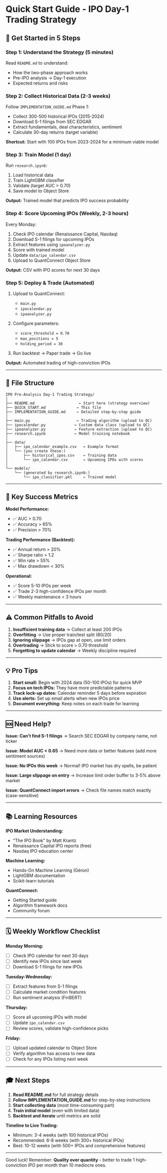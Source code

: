 # Quick Start Guide - IPO Day-1 Trading Strategy

## 🚀 Get Started in 5 Steps

### Step 1: Understand the Strategy (5 minutes)

Read `README.md` to understand:
- How the two-phase approach works
- Pre-IPO analysis → Day-1 execution
- Expected returns and risks

### Step 2: Collect Historical Data (2-3 weeks)

Follow `IMPLEMENTATION_GUIDE.md` Phase 1:
- Collect 300-500 historical IPOs (2015-2024)
- Download S-1 filings from SEC EDGAR
- Extract fundamentals, deal characteristics, sentiment
- Calculate 30-day returns (target variable)

**Shortcut:** Start with 100 IPOs from 2023-2024 for a minimum viable model

### Step 3: Train Model (1 day)

Run `research.ipynb`:
1. Load historical data
2. Train LightGBM classifier
3. Validate (target AUC > 0.70)
4. Save model to Object Store

**Output:** Trained model that predicts IPO success probability

### Step 4: Score Upcoming IPOs (Weekly, 2-3 hours)

Every Monday:
1. Check IPO calendar (Renaissance Capital, Nasdaq)
2. Download S-1 filings for upcoming IPOs
3. Extract features using `ipoanalyzer.py`
4. Score with trained model
5. Update `data/ipo_calendar.csv`
6. Upload to QuantConnect Object Store

**Output:** CSV with IPO scores for next 30 days

### Step 5: Deploy & Trade (Automated)

1. Upload to QuantConnect:
   - `main.py`
   - `ipocalendar.py`
   - `ipoanalyzer.py`

2. Configure parameters:
   - `score_threshold = 0.70`
   - `max_positions = 5`
   - `holding_period = 30`

3. Run backtest → Paper trade → Go live

**Output:** Automated trading of high-conviction IPOs

---

## 📁 File Structure

```
IPO Pre-Analysis Day-1 Trading Strategy/
│
├── README.md                    ← Start here (strategy overview)
├── QUICK_START.md              ← This file
├── IMPLEMENTATION_GUIDE.md     ← Detailed step-by-step guide
│
├── main.py                     ← Trading algorithm (upload to QC)
├── ipocalendar.py             ← Custom data class (upload to QC)
├── ipoanalyzer.py             ← Feature extraction (upload to QC)
├── research.ipynb             ← Model training notebook
│
├── data/
│   ├── ipo_calendar_example.csv   ← Example format
│   └── (you create these:)
│       ├── historical_ipos.csv    ← Training data
│       └── ipo_calendar.csv       ← Upcoming IPOs with scores
│
└── models/
    └── (generated by research.ipynb:)
        └── ipo_classifier.pkl     ← Trained model
```

---

## 🎯 Key Success Metrics

**Model Performance:**
- ✅ AUC > 0.70
- ✅ Accuracy > 65%
- ✅ Precision > 70%

**Trading Performance (Backtest):**
- ✅ Annual return > 20%
- ✅ Sharpe ratio > 1.2
- ✅ Win rate > 55%
- ✅ Max drawdown < 30%

**Operational:**
- ✅ Score 5-10 IPOs per week
- ✅ Trade 2-3 high-confidence IPOs per month
- ✅ Weekly maintenance < 3 hours

---

## ⚠️ Common Pitfalls to Avoid

1. **Insufficient training data** → Collect at least 200 IPOs
2. **Overfitting** → Use proper train/test split (80/20)
3. **Ignoring slippage** → IPOs gap at open, use limit orders
4. **Overtrading** → Stick to score > 0.70 threshold
5. **Forgetting to update calendar** → Weekly discipline required

---

## 💡 Pro Tips

1. **Start small:** Begin with 2024 data (50-100 IPOs) for quick MVP
2. **Focus on tech IPOs:** They have more predictable patterns
3. **Track lock-up dates:** Calendar reminder 5 days before expiration
4. **Use alerts:** Set up email alerts when new IPOs price
5. **Document everything:** Keep notes on each trade for learning

---

## 🆘 Need Help?

**Issue: Can't find S-1 filings**
→ Search SEC EDGAR by company name, not ticker

**Issue: Model AUC < 0.65**
→ Need more data or better features (add more sentiment sources)

**Issue: No IPOs this week**
→ Normal! IPO market has dry spells, be patient

**Issue: Large slippage on entry**
→ Increase limit order buffer to 3-5% above market

**Issue: QuantConnect import errors**
→ Check file names match exactly (case-sensitive)

---

## 📚 Learning Resources

**IPO Market Understanding:**
- "The IPO Book" by Matt Krantz
- Renaissance Capital IPO reports (free)
- Nasdaq IPO education center

**Machine Learning:**
- Hands-On Machine Learning (Géron)
- LightGBM documentation
- Scikit-learn tutorials

**QuantConnect:**
- Getting Started guide
- Algorithm framework docs
- Community forum

---

## 🗓️ Weekly Workflow Checklist

**Monday Morning:**
- [ ] Check IPO calendar for next 30 days
- [ ] Identify new IPOs since last week
- [ ] Download S-1 filings for new IPOs

**Tuesday-Wednesday:**
- [ ] Extract features from S-1 filings
- [ ] Calculate market condition features
- [ ] Run sentiment analysis (FinBERT)

**Thursday:**
- [ ] Score all upcoming IPOs with model
- [ ] Update `ipo_calendar.csv`
- [ ] Review scores, validate high-confidence picks

**Friday:**
- [ ] Upload updated calendar to Object Store
- [ ] Verify algorithm has access to new data
- [ ] Check for any IPOs listing next week

---

## 🎓 Next Steps

1. **Read README.md** for full strategy details
2. **Follow IMPLEMENTATION_GUIDE.md** for step-by-step instructions
3. **Start collecting data** (most time-consuming part)
4. **Train initial model** (even with limited data)
5. **Backtest and iterate** until metrics are solid

**Timeline to Live Trading:**
- Minimum: 3-4 weeks (with 100 historical IPOs)
- Recommended: 6-8 weeks (with 300+ historical IPOs)
- Best: 10-12 weeks (with 500+ IPOs and comprehensive features)

---

Good luck! Remember: **Quality over quantity** - better to trade 1 high-conviction IPO per month than 10 mediocre ones.
